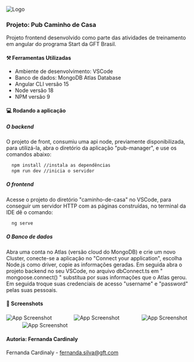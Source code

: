 
![Logo](https://i.postimg.cc/LXzXRNn7/GFT.png)


### Projeto: Pub Caminho de Casa

Projeto frontend desenvolvido como parte das atividades de treinamento em angular do programa Start da GFT Brasil. 

#### ⚒ Ferramentas Utilizadas

- Ambiente de desenvolvimento: VSCode
- Banco de dados: MongoDB Atlas Database
- Angular CLI versão 15
- Node versão 18
- NPM versão 9
#### 💻 Rodando a aplicação
##### O backend
O projeto de front, consumiu uma api node, previamente disponibilizada, para utilizá-la, abra o diretório da aplicação "pub-manager", e use os comandos abaixo: 

```bash
  npm install //instala as dependências
  npm run dev //inicia o servidor
```

##### O frontend
Acesse o projeto do diretório "caminho-de-casa" no VSCode, para conseguir um servidor HTTP com as páginas construídas, no terminal da IDE dê o comando:

```bash
  ng serve 
```

##### O Banco de dados
Abra uma conta no Atlas (versão cloud do MongoDB) e crie um novo Cluster, conecte-se a aplicação no "Connect your application", escolha Node.js como driver, copie as informações geradas.
Em seguida abra o projeto backend no seu VSCode,  no arquivo dbConnect.ts em " mongoose.connect() " substitua por suas informações que o Atlas gerou. Em seguida troque suas credenciais de 
acesso "username" e "password" pelas suas pessoais.


#### 📘 Screenshots

![App Screenshot](https://i.postimg.cc/zfVC8bZW/0-Home.jpg)
ﾠﾠﾠﾠ
![App Screenshot](https://i.postimg.cc/ZnZvB0gw/1-Visualiza-o-de-dados.jpg)
ﾠﾠﾠﾠ
![App Screenshot](https://i.postimg.cc/1zq8vp1W/3-Card-pio.jpg)
ﾠﾠﾠﾠ
![App Screenshot](https://i.postimg.cc/NfcZFY0L/2-Dialogs-de-Cadastros.jpg)
ﾠﾠﾠﾠ

#### Autoria: Fernanda Cardinaly

Fernanda Cardinaly -
fernanda.silva@gft.com

